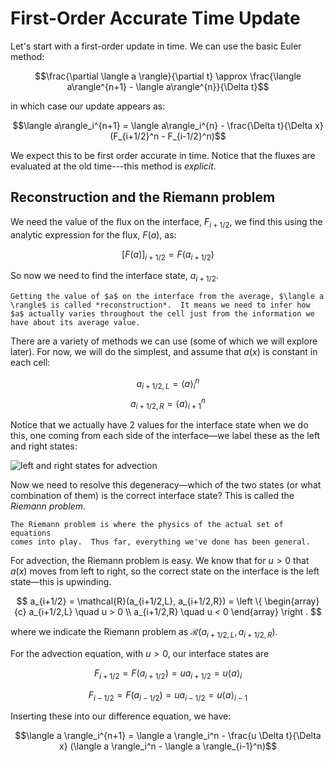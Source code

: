 # First-Order Accurate Time Update

Let's start with a first-order update in time.  We can use the basic Euler
method:

$$\frac{\partial \langle a \rangle}{\partial t} \approx \frac{\langle a\rangle^{n+1} - \langle a\rangle^{n}}{\Delta t}$$

in which case our update appears as:

$$\langle a\rangle_i^{n+1} = \langle a\rangle_i^{n} - \frac{\Delta t}{\Delta x} (F_{i+1/2}^n - F_{i-1/2}^n)$$

We expect this to be first order accurate in time.  Notice that the
fluxes are evaluated at the old time---this method is *explicit*.


## Reconstruction and the Riemann problem

We need the value of the flux on the interface, $F_{i+1/2}$, we find this using the analytic expression
for the flux, $F(a)$, as:

$$[F(a)]_{i+1/2} = F(a_{i+1/2})$$

So now we need to find the interface state, $a_{i+1/2}$.  

```{note}
Getting the value of $a$ on the interface from the average, $\langle a
\rangle$ is called *reconstruction*.  It means we need to infer how
$a$ actually varies throughout the cell just from the information we
have about its average value.  
```

There are a variety of methods we can
use (some of which we will explore later).  For now, we will do the
simplest, and assume that $a(x)$ is constant in each cell:

$$a_{i+1/2,L} = \langle a\rangle_i^n$$
$$a_{i+1/2,R} = \langle a\rangle_{i+1}^n$$

Notice that we actually have 2 values for the interface state when we
do this, one coming from each side of the interface&mdash;we label
these as the left and right states:

![left and right states for advection](riemann-adv-mol.png)

Now we need to resolve this degeneracy&mdash;which of the two states
(or what combination of them) is the correct interface state?  This is called the
*Riemann problem*.

```{note}
The Riemann problem is where the physics of the actual set of equations
comes into play.  Thus far, everything we've done has been general.
```

For advection, the Riemann problem is easy.  We know that for 
$u > 0$ that $a(x)$ moves
from left to right, so the correct state on the interface is the left
state&mdash;this is upwinding.

$$
a_{i+1/2} = \mathcal{R}(a_{i+1/2,L}, a_{i+1/2,R}) = 
\left \{ 
\begin{array}{c}
 a_{i+1/2,L} \quad u > 0 \\
 a_{i+1/2,R} \quad u < 0 
\end{array}
\right .
$$

where we indicate the Riemann problem as
$\mathcal{R}(a_{i+1/2,L},a_{i+1/2,R})$.

For the advection equation, with $u > 0$, our interface states are 

$$F_{i+1/2} = F(a_{i+1/2}) = u a_{i+1/2} = u \langle a \rangle_i$$

$$F_{i-1/2} = F(a_{i-1/2}) = u a_{i-1/2} = u \langle a \rangle_{i-1}$$

Inserting these into our difference equation, we have:

$$\langle a \rangle_i^{n+1} = \langle a \rangle_i^n - \frac{u \Delta t}{\Delta x} (\langle a \rangle_i^n - \langle a \rangle_{i-1}^n)$$
